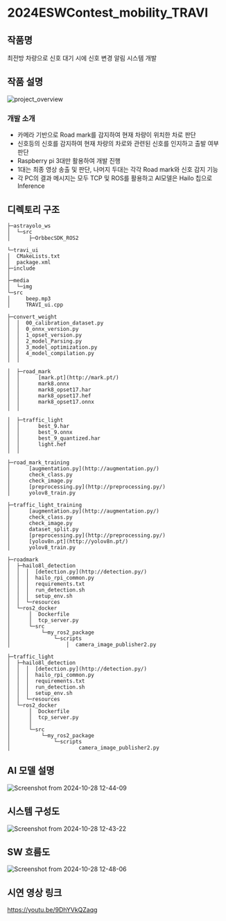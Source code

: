 # 2024ESWContest_mobility_TRAVI

## 작품명
최전방 차량으로 신호 대기 시에 신호 변경 알림 시스템 개발​

## 작품 설명
![project_overview](https://github.com/user-attachments/assets/7b191eea-1220-42e4-9ae8-e456e6370367)

### 개발 소개
- 카메라 기반으로 Road mark를 감지하여 현재 차량이 위치한 차로 판단​
- 신호등의 신호를 감지하여 현재 차량의 차로와 관련된 신호를 인지하고 출발 여부 판단​
- Raspberry pi 3대만 활용하여 개발 진행​
- 1대는 최종 영상 송출 및 판단, 나머지 두대는 각각 Road mark와 신호 감지 기능​
- 각 PC의 결과 메시지는 모두 TCP 및 ROS를 활용하고 AI모델은 Hailo 칩으로 Inference

## 디렉토리 구조
```
├─astrayolo_ws
│  └─src
│      ├─OrbbecSDK_ROS2

└─travi_ui
│  CMakeLists.txt
│  package.xml
├─include
│
├─media
│  └─img
└─src
│     beep.mp3
│     TRAVI_ui.cpp

├─convert_weight
│  │  00_calibration_dataset.py
│  │  0_onnx_version.py
│  │  1_opset_version.py
│  │  2_model_Parsing.py
│  │  3_model_optimization.py
│  │  4_model_compilation.py
│  │

│  ├─road_mark
│  │      [mark.pt](http://mark.pt/)
│  │      mark8.onnx
│  │      mark8_opset17.har
│  │      mark8_opset17.hef
│  │      mark8_opset17.onnx
│  │

│  ├─traffic_light
│  │      best_9.har
│  │      best_9.onnx
│  │      best_9_quantized.har
│  │      light.hef
│  │

├─road_mark_training
│      [augmentation.py](http://augmentation.py/)
│      check_class.py
│      check_image.py
│      [preprocessing.py](http://preprocessing.py/)
│      yolov8_train.py

├─traffic_light_training
│      [augmentation.py](http://augmentation.py/)
│      check_class.py
│      check_image.py
│      dataset_split.py
│      [preprocessing.py](http://preprocessing.py/)
│      [yolov8n.pt](http://yolov8n.pt/)
│      yolov8_train.py

├─roadmark
│  ├─hailo8l_detection
│  │  │  [detection.py](http://detection.py/)
│  │  │  hailo_rpi_common.py
│  │  │  requirements.txt
│  │  │  run_detection.sh
│  │  │  setup_env.sh
│  │  └─resources
│  └─ros2_docker
│      │  Dockerfile
│      │  tcp_server.py
│      └─src
│          └─my_ros2_package
│              └─scripts
│                  │  camera_image_publisher2.py

├─traffic_light
│  ├─hailo8l_detection
│  │  │  [detection.py](http://detection.py/)
│  │  │  hailo_rpi_common.py
│  │  │  requirements.txt
│  │  │  run_detection.sh
│  │  │  setup_env.sh
│  │  └─resources
│  └─ros2_docker
│      │  Dockerfile
│      │  tcp_server.py
│      │
│      └─src
│          └─my_ros2_package
│              └─scripts
│                      camera_image_publisher2.py
```
## AI 모델 설명
![Screenshot from 2024-10-28 12-44-09](https://github.com/user-attachments/assets/d1e3d2cb-a5d7-4905-b46e-fb15864427e1)


## 시스템 구성도
![Screenshot from 2024-10-28 12-43-22](https://github.com/user-attachments/assets/ada5a764-c178-4de2-b81b-0c9cb25d0598)

## SW 흐름도
![Screenshot from 2024-10-28 12-48-06](https://github.com/user-attachments/assets/bfe40c47-dd1a-4b8f-83dd-1d35d55cc0a0)

## 시연 영상 링크
https://youtu.be/9DhYVkQZaqg
